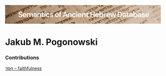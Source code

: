 <html><body><img id="banner" src="../../images/banners/banner.png" alt="banner" /></body></html>

# **Jakub M. Pogonowski**


### Contributions
[חֶסֶד – faithfulness](../words/chesed.md)<br>